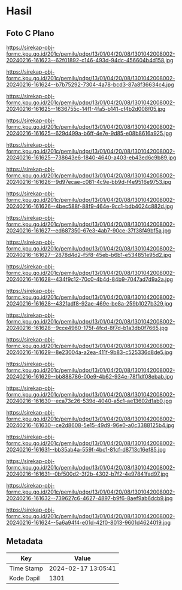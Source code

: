 # Hasil

## Foto C Plano

https://sirekap-obj-formc.kpu.go.id/201c/pemilu/pdpr/13/01/04/20/08/1301042008002-20240216-161623--62f01892-c146-493d-94dc-456604b4d158.jpg

https://sirekap-obj-formc.kpu.go.id/201c/pemilu/pdpr/13/01/04/20/08/1301042008002-20240216-161624--b7b75292-7304-4a78-bcd3-87a8f36634c4.jpg

https://sirekap-obj-formc.kpu.go.id/201c/pemilu/pdpr/13/01/04/20/08/1301042008002-20240216-161625--1636755c-14f1-4fa5-b141-cf4b2d008f05.jpg

https://sirekap-obj-formc.kpu.go.id/201c/pemilu/pdpr/13/01/04/20/08/1301042008002-20240216-161625--629d499a-b6ff-4e7e-9d85-e08b8616a925.jpg

https://sirekap-obj-formc.kpu.go.id/201c/pemilu/pdpr/13/01/04/20/08/1301042008002-20240216-161625--738643e6-1840-4640-a403-eb43ed6c9b89.jpg

https://sirekap-obj-formc.kpu.go.id/201c/pemilu/pdpr/13/01/04/20/08/1301042008002-20240216-161626--9d97ecae-c081-4c9e-bb9d-f4e9516e9753.jpg

https://sirekap-obj-formc.kpu.go.id/201c/pemilu/pdpr/13/01/04/20/08/1301042008002-20240216-161626--4bec588f-88f9-464e-9cc1-bdb4024c882d.jpg

https://sirekap-obj-formc.kpu.go.id/201c/pemilu/pdpr/13/01/04/20/08/1301042008002-20240216-161627--ed687350-67e3-4ab7-90ce-37f38f49bf5a.jpg

https://sirekap-obj-formc.kpu.go.id/201c/pemilu/pdpr/13/01/04/20/08/1301042008002-20240216-161627--2878d4d2-f5f8-45eb-b6b1-e534851e95d2.jpg

https://sirekap-obj-formc.kpu.go.id/201c/pemilu/pdpr/13/01/04/20/08/1301042008002-20240216-161628--434f9c12-70c0-4b4d-84b9-7047ad7d9a2a.jpg

https://sirekap-obj-formc.kpu.go.id/201c/pemilu/pdpr/13/01/04/20/08/1301042008002-20240216-161628--4321adf8-92ae-469e-be8a-259b1027b329.jpg

https://sirekap-obj-formc.kpu.go.id/201c/pemilu/pdpr/13/01/04/20/08/1301042008002-20240216-161628--9cce4960-175f-4fcd-8f7d-b1a3db0f7665.jpg

https://sirekap-obj-formc.kpu.go.id/201c/pemilu/pdpr/13/01/04/20/08/1301042008002-20240216-161629--8e23004a-a2ea-411f-9b83-c525336d8de5.jpg

https://sirekap-obj-formc.kpu.go.id/201c/pemilu/pdpr/13/01/04/20/08/1301042008002-20240216-161629--bb888786-00e9-4b62-934e-78f1df08ebab.jpg

https://sirekap-obj-formc.kpu.go.id/201c/pemilu/pdpr/13/01/04/20/08/1301042008002-20240216-161630--eca73c26-539d-4040-a5c1-ae13602d1ab0.jpg

https://sirekap-obj-formc.kpu.go.id/201c/pemilu/pdpr/13/01/04/20/08/1301042008002-20240216-161630--ce2d8608-5e15-49d9-96e0-a0c3388125b4.jpg

https://sirekap-obj-formc.kpu.go.id/201c/pemilu/pdpr/13/01/04/20/08/1301042008002-20240216-161631--bb35ab4a-559f-4bc1-81cf-d8713c16ef85.jpg

https://sirekap-obj-formc.kpu.go.id/201c/pemilu/pdpr/13/01/04/20/08/1301042008002-20240216-161631--0bf500d2-3f2b-4302-b7f2-4e97841fad97.jpg

https://sirekap-obj-formc.kpu.go.id/201c/pemilu/pdpr/13/01/04/20/08/1301042008002-20240216-161632--739627c6-4627-4897-b9f6-8aef9ab6dcb9.jpg

https://sirekap-obj-formc.kpu.go.id/201c/pemilu/pdpr/13/01/04/20/08/1301042008002-20240216-161624--5a6a94f4-e01d-42f0-8013-9601d4624019.jpg


## Metadata

| Key        | Value               |
| ---------- | ------------------- |
| Time Stamp | 2024-02-17 13:05:41 |
| Kode Dapil | 1301                |



